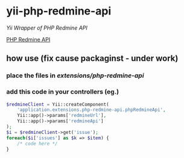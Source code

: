 # yii-php-redmine-api

*Yii Wrapper of PHP Redmine API*

[PHP Redmine API](https://github.com/kbsali/php-redmine-api)

## how use (fix cause packaginst - under work)

### place the files in *extensions/php-redmine-api*

### add this code in your controllers (eg.)
```php
$redmineClient = Yii::createComponent(
    'application.extensions.php-redmine-api.phpRedmineApi', 
    Yii::app()->params['redmineUrl'], 
    Yii::app()->params['redmineApi']
);
$i = $redmineClient->get('issue');
foreach($i['issues'] as $k => $item) {
    /* code here */
}

```